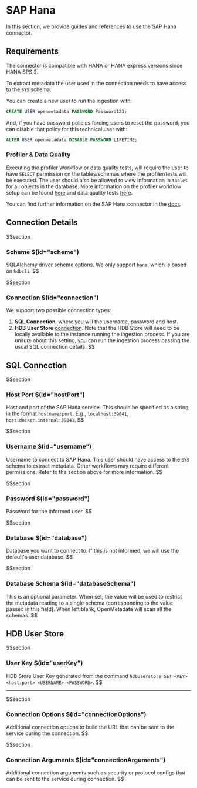 # SAP Hana

In this section, we provide guides and references to use the SAP Hana connector.

## Requirements

The connector is compatible with HANA or HANA express versions since HANA SPS 2.

To extract metadata the user used in the connection needs to have access to the `SYS` schema.

You can create a new user to run the ingestion with:

```SQL
CREATE USER openmetadata PASSWORD Password123;
```

And, if you have password policies forcing users to reset the password, you can disable that policy for this technical user with:

```SQL
ALTER USER openmetadata DISABLE PASSWORD LIFETIME;
```

### Profiler & Data Quality

Executing the profiler Workflow or data quality tests, will require the user to have `SELECT` permission on the tables/schemas where the profiler/tests will be executed. The user should also be allowed to view information in `tables` for all objects in the database. More information on the profiler workflow setup can be found [here](https://docs.open-metadata.org/connectors/ingestion/workflows/profiler) and data quality tests [here](https://docs.open-metadata.org/connectors/ingestion/workflows/data-quality).

You can find further information on the SAP Hana connector in the [docs](https://docs.open-metadata.org/connectors/database/sap-hana).

## Connection Details

$$section
### Scheme $(id="scheme")
SQLAlchemy driver scheme options. We only support `hana`, which is based on `hdbcli`.
$$

$$section
### Connection $(id="connection")
We support two possible connection types:
1. **SQL Connection**, where you will the username, password and host.
2. **HDB User Store** [connection](https://help.sap.com/docs/SAP_HANA_PLATFORM/b3ee5778bc2e4a089d3299b82ec762a7/dd95ac9dbb571014a7d7f0234d762fdb.html?version=2.0.05&locale=en-US). Note that the HDB Store will need to be locally available to the instance running the ingestion process. If you are unsure about this setting, you can run the ingestion process passing the usual SQL connection details.
$$

## SQL Connection

$$section
### Host Port $(id="hostPort")
Host and port of the SAP Hana service. This should be specified as a string in the format `hostname:port`. E.g., `localhost:39041`, `host.docker.internal:39041`.
$$

$$section
### Username $(id="username")
Username to connect to SAP Hana. This user should have access to the `SYS` schema to extract metadata. Other workflows may require different permissions. Refer to the section above for more information.
$$

$$section
### Password $(id="password")
Password for the informed user.
$$


$$section
### Database $(id="database")
Database you want to connect to. If this is not informed, we will use the default's user database.
$$

$$section
### Database Schema $(id="databaseSchema")
This is an optional parameter. When set, the value will be used to restrict the metadata reading to a single schema (corresponding to the value passed in this field). When left blank, OpenMetadata will scan all the schemas.
$$

## HDB User Store

$$section
### User Key $(id="userKey")
HDB Store User Key generated from the command `hdbuserstore SET <KEY> <host:port> <USERNAME> <PASSWORD>`.
$$

---

$$section
### Connection Options $(id="connectionOptions")
Additional connection options to build the URL that can be sent to the service during the connection.
$$

$$section
### Connection Arguments $(id="connectionArguments")
Additional connection arguments such as security or protocol configs that can be sent to the service during connection.
$$
